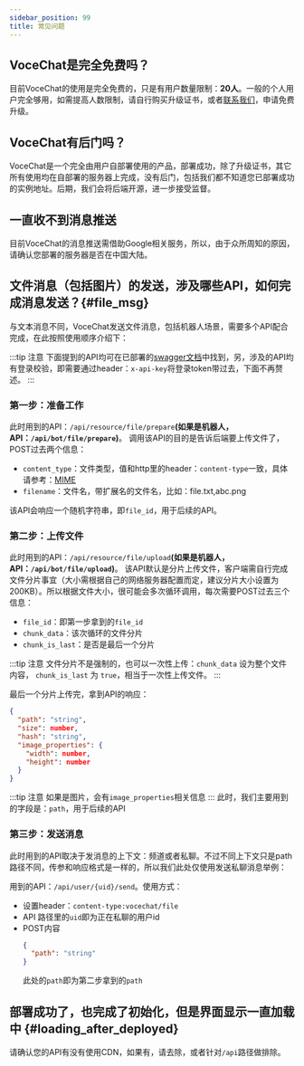 ```yaml
---
sidebar_position: 99
title: 常见问题
---
```


## VoceChat是完全免费吗？

目前VoceChat的使用是完全免费的，只是有用户数量限制：**20人**。一般的个人用户完全够用，如需提高人数限制，请自行购买升级证书，或者[联系我们](/contact)，申请免费升级。

## VoceChat有后门吗？

VoceChat是一个完全由用户自部署使用的产品，部署成功，除了升级证书，其它所有使用均在自部署的服务器上完成，没有后门，包括我们都不知道您已部署成功的实例地址。后期，我们会将后端开源，进一步接受监督。

## 一直收不到消息推送

目前VoceChat的消息推送需借助Google相关服务，所以，由于众所周知的原因，请确认您部署的服务器是否在中国大陆。

## 文件消息（包括图片）的发送，涉及哪些API，如何完成消息发送？{#file_msg}

与文本消息不同，VoceChat发送文件消息，包括机器人场景，需要多个API配合完成，在此按照使用顺序介绍下：

:::tip 注意
下面提到的API均可在已部署的[swagger文档](/api-doc)中找到，另，涉及的API均有登录校验，即需要通过header：`x-api-key`将登录token带过去，下面不再赘述。
:::

### 第一步：准备工作

此时用到的API：`/api/resource/file/prepare`**(如果是机器人，API：`/api/bot/file/prepare`)**。
调用该API的目的是告诉后端要上传文件了，POST过去两个信息：
- `content_type`：文件类型，值和http里的header：`content-type`一致，具体请参考：[MIME](https://developer.mozilla.org/en-US/docs/Web/HTTP/Basics_of_HTTP/MIME_types)
- `filename`：文件名，带扩展名的文件名，比如：file.txt,abc.png

该API会响应一个随机字符串，即`file_id`，用于后续的API。

### 第二步：上传文件
此时用到的API：`/api/resource/file/upload`**(如果是机器人，API：`/api/bot/file/upload`)**。
该API默认是分片上传文件，客户端需自行完成文件分片事宜（大小需根据自己的网络服务器配置而定，建议分片大小设置为200KB）。所以根据文件大小，很可能会多次循环调用，每次需要POST过去三个信息：

- `file_id`：即第一步拿到的`file_id`
- `chunk_data`：该次循环的文件分片
- `chunk_is_last`：是否是最后一个分片

:::tip 注意
文件分片不是强制的，也可以一次性上传：`chunk_data` 设为整个文件内容， `chunk_is_last` 为 `true`，相当于一次性上传文件。
:::

最后一个分片上传完，拿到API的响应：
``` json
{
  "path": "string",
  "size": number,
  "hash": "string",
  "image_properties": {
    "width": number,
    "height": number
  }
}
```
:::tip 注意
如果是图片，会有`image_properties`相关信息
:::
此时，我们主要用到的字段是：`path`，用于后续的API

### 第三步：发送消息

此时用到的API取决于发消息的上下文：频道或者私聊。不过不同上下文只是path路径不同，传参和响应格式是一样的，所以我们此处仅使用发送私聊消息举例：

用到的API：`/api/user/{uid}/send`。使用方式：
- 设置header：`content-type:vocechat/file`
- API 路径里的`uid`即为正在私聊的用户id
- POST内容
  ``` json
  {
    "path": "string"
  }
  ```
  此处的`path`即为第二步拿到的`path`

## 部署成功了，也完成了初始化，但是界面显示一直加载中 {#loading_after_deployed}

请确认您的API有没有使用CDN，如果有，请去除，或者针对`/api`路径做排除。
